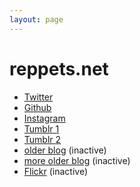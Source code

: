 ```yaml
---
layout: page
---
```


reppets.net
===========

* [Twitter](https://twitter.com/reppets)
* [Github](https://github.com/reppets/)
* [Instagram](https://instagram.com/reppets)
* [Tumblr 1](https://reppets.tumblr.com/) 
* [Tumblr 2](https://tokyosnapshot.tumblr.com/)
* [older blog](http://reppets.hatenablog.com/) (inactive)
* [more older blog](http://d.hatena.ne.jp/reppets) (inactive)
* [Flickr](https://www.flickr.com/photos/reppets/) (inactive)

